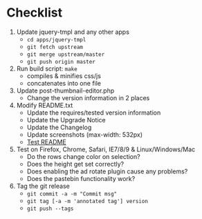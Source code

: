 # Checklist

1. Update jquery-tmpl and any other apps
   * `cd apps/jquery-tmpl`
   * `git fetch upstream`
   * `git merge upstream/master`
   * `git push origin master`
2. Run build script: `make`
   * compiles & minifies css/js 
   * concatenates into one file
3. Update post-thumbnail-editor.php
   * Change the version information in 2 places
4. Modify README.txt
   * Update the requires/tested version information
   * Update the Upgrade Notice
   * Update the Changelog
   * Update screenshots (max-width: 532px)
   * [Test README](http://wordpress.org/extend/plugins/about/validator/)
5. Test on Firefox, Chrome, Safari, IE7/8/9 & Linux/Windows/Mac
   * Do the rows change color on selection?
   * Does the height get set correctly?
   * Does enabling the ad rotate plugin cause any problems?
	* Does the pastebin functionality work?
6. Tag the git release
   * `git commit -a -m "Commit msg"`
   * `git tag [-a -m 'annotated tag'] version`
   * `git push --tags`

